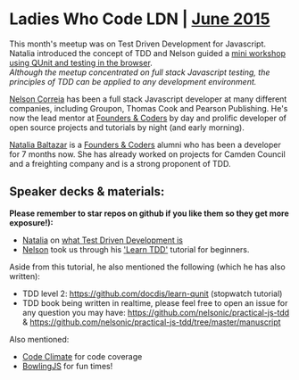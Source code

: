 # Ladies Who Code LDN | [June 2015](http://www.meetup.com/Ladies-Who-Code-UK/events/222452944/)

This month's meetup was on Test Driven Development for Javascript. Natalia introduced the concept of TDD and Nelson guided a [mini workshop using QUnit and testing in the browser](#speaker-decks--materials).    
_Although the meetup concentrated on full stack Javascript testing, the principles of TDD can be applied to any development environment._

[Nelson Correia](https://github.com/nelsonic) has been a full stack Javascript developer at many different companies, including Groupon, Thomas Cook and Pearson Publishing. He's now the lead  mentor at [Founders & Coders](http://www.foundersandcoders.com/academy/) by day and prolific developer of open source projects and tutorials by night (and early morning). 

[Natalia Baltazar](https://github.com/NataliaLKB) is a [Founders & Coders](http://www.foundersandcoders.com/academy/) alumni who has been a developer for 7 months now. She has already worked on projects for Camden Council and a freighting company and is a strong proponent of TDD.

## Speaker decks & materials:
**Please remember to star repos on github if you like them so they get more exposure!):**    
+ [Natalia](https://twitter.com/natalialkb) on [what Test Driven Development is](http://nataliabaltazar.me/tdd)
+ [Nelson](https://twitter.com/nelsonic) took us through his ['Learn TDD'](https://github.com/nelsonic/learn-tdd) tutorial for beginners.

Aside from this tutorial, he also mentioned the following (which he has also written):
+ TDD level 2: https://github.com/docdis/learn-qunit (stopwatch tutorial)
+ TDD book being written in realtime, please feel free to open an issue for any question you may have: https://github.com/nelsonic/practical-js-tdd & https://github.com/nelsonic/practical-js-tdd/tree/master/manuscript

Also mentioned:
+ [Code Climate](https://codeclimate.com) for code coverage
+ [BowlingJS](http://bowlingjs.github.io) for fun times!
